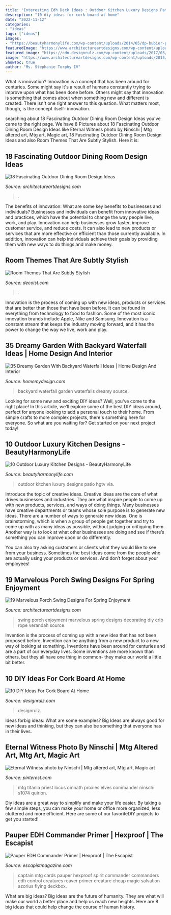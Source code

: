 ```yaml
---
title: "Interesting Edh Deck Ideas : Outdoor Kitchen Luxury Designs Patio Hgtv Via"
description: "10 diy ideas for cork board at home"
date: "2022-11-12"
categories:
- "ideas"
tags: ["ideas"]
images:
- "https://beautyharmonylife.com/wp-content/uploads/2014/05/dp-bubier-patio_s4x3-800x599.jpg"
featuredImage: "https://www.architectureartdesigns.com/wp-content/uploads/2015/04/18.jpeg"
featured_image: "https://cdn.designrulz.com/wp-content/uploads/2017/03/cork-board-designrulz-1.jpg"
image: "https://www.architectureartdesigns.com/wp-content/uploads/2015/04/18.jpeg"
ShowToc: true
author: "Ms. Stephanie Torphy IV"
---
```



What is innovation?
Innovation is a concept that has been around for centuries. Some might say it's a result of humans constantly trying to improve upon what has been done before. Others might say that innovation is something that comes about when something new and different is created. There isn't one right answer to this question. What matters most, though, is the concept itself- innovation.

	

		
searching about 18 Fascinating Outdoor Dining Room Design Ideas you've came to the right page. We have 8 Pictures about 18 Fascinating Outdoor Dining Room Design Ideas like Eternal Witness photo by Ninschi | Mtg altered art, Mtg art, Magic art, 18 Fascinating Outdoor Dining Room Design Ideas and also Room Themes That Are Subtly Stylish. Here it is:
		
    
## 18 Fascinating Outdoor Dining Room Design Ideas

<img loading=lazy src="https://www.architectureartdesigns.com/wp-content/uploads/2015/04/18.jpeg" onerror="this.onerror=null;this.src='https://tse1.mm.bing.net/th?id=OIP.cJpCwJAuTfPv9zKPhugsVQHaFr&amp;pid=15.1';" alt="18 Fascinating Outdoor Dining Room Design Ideas">

_Source: architectureartdesigns.com_

>. 

	

The benefits of innovation: What are some key benefits to businesses and individuals?
Businesses and individuals can benefit from innovative ideas and practices, which have the potential to change the way people live, work, and play. Innovation can help businesses grow faster, improve customer service, and reduce costs. It can also lead to new products or services that are more effective or efficient than those currently available. In addition, innovation can help individuals achieve their goals by providing them with new ways to do things and make money.

    
## Room Themes That Are Subtly Stylish

<img loading=lazy src="https://cdn.decoist.com/wp-content/uploads/2013/01/Modern-sporty-bedroom.jpg" onerror="this.onerror=null;this.src='https://tse2.mm.bing.net/th?id=OIP.dWUtg5CrsCDxWIveU870zwHaFE&amp;pid=15.1';" alt="Room Themes That Are Subtly Stylish">

_Source: decoist.com_

>. 

	

Innovation is the process of coming up with new ideas, products or services that are better than those that have been before. It can be found in everything from technology to food to fashion. Some of the most iconic innovation brands include Apple, Nike and Samsung. Innovation is a constant stream that keeps the industry moving forward, and it has the power to change the way we live, work and play.

    
## 35 Dreamy Garden With Backyard Waterfall Ideas | Home Design And Interior

<img loading=lazy src="http://homemydesign.com/wp-content/uploads/2015/08/backyard-waterfalls.jpg" onerror="this.onerror=null;this.src='https://tse1.mm.bing.net/th?id=OIP.dFwXKkyLDFLkpoA9HlP0kQHaK0&amp;pid=15.1';" alt="35 Dreamy Garden With Backyard Waterfall Ideas | Home Design And Interior">

_Source: homemydesign.com_

>backyard waterfall garden waterfalls dreamy source. 

	

Looking for some new and exciting DIY ideas? Well, you've come to the right place! In this article, we'll explore some of the best DIY ideas around, perfect for anyone looking to add a personal touch to their home. From simple crafts to more complex projects, there's something here for everyone. So what are you waiting for? Get started on your next project today!

    
## 10 Outdoor Luxury Kitchen Designs - BeautyHarmonyLife

<img loading=lazy src="https://beautyharmonylife.com/wp-content/uploads/2014/05/dp-bubier-patio_s4x3-800x599.jpg" onerror="this.onerror=null;this.src='https://tse3.mm.bing.net/th?id=OIP.isTMn--YsrKFf43oxJjRtAHaFi&amp;pid=15.1';" alt="10 Outdoor Luxury Kitchen Designs - BeautyHarmonyLife">

_Source: beautyharmonylife.com_

>outdoor kitchen luxury designs patio hgtv via. 

	

Introduce the topic of creative ideas.
Creative ideas are the core of what drives businesses and industries. They are what inspire people to come up with new products, services, and ways of doing things. Many businesses have creative departments or teams whose sole purpose is to generate new ideas.
There are a number of ways to generate new ideas. One is brainstorming, which is when a group of people get together and try to come up with as many ideas as possible, without judging or critiquing them. Another way is to look at what other businesses are doing and see if there’s something you can improve upon or do differently.

You can also try asking customers or clients what they would like to see from your business. Sometimes the best ideas come from the people who are actually using your products or services. And don’t forget about your employees!

    
## 19 Marvelous Porch Swing Designs For Spring Enjoyment

<img loading=lazy src="http://www.architectureartdesigns.com/wp-content/uploads/2017/03/10-1.jpg" onerror="this.onerror=null;this.src='https://tse1.mm.bing.net/th?id=OIP.QTm9Ns4kL6ONuOe3CaE24AHaJ4&amp;pid=15.1';" alt="19 Marvelous Porch Swing Designs For Spring Enjoyment">

_Source: architectureartdesigns.com_

>swing porch enjoyment marvelous spring designs decorating diy crib rope verandah source. 

	

Invention is the process of coming up with a new idea that has not been proposed before. Invention can be anything from a new product to a new way of looking at something. Inventions have been around for centuries and are a part of our everyday lives. Some inventions are more known than others, but they all have one thing in common- they make our world a little bit better.

    
## 10 DIY Ideas For Cork Board At Home

<img loading=lazy src="https://cdn.designrulz.com/wp-content/uploads/2017/03/cork-board-designrulz-1.jpg" onerror="this.onerror=null;this.src='https://tse4.mm.bing.net/th?id=OIP.l8wli7I8K-ZM8xL_FWq4WQHaKE&amp;pid=15.1';" alt="10 DIY Ideas For Cork Board At Home">

_Source: designrulz.com_

>designrulz. 

	

Ideas forbig ideas: What are some examples?
Big Ideas are always good for new ideas and thinking, but they can also be something that everyone has in their lives.

    
## Eternal Witness Photo By Ninschi | Mtg Altered Art, Mtg Art, Magic Art

<img loading=lazy src="https://i.pinimg.com/736x/7e/bb/86/7ebb86c658a0ce4e76b7c64ea2a5ef54.jpg" onerror="this.onerror=null;this.src='https://tse4.mm.bing.net/th?id=OIP.p-ylJXoHKrKBvBq5huYzOQHaKW&amp;pid=15.1';" alt="Eternal Witness photo by Ninschi | Mtg altered art, Mtg art, Magic art">

_Source: pinterest.com_

>mtg titania priest locus omnath proxies elves commander ninschi s1074 quirion. 

	

Diy ideas are a great way to simplify and make your life easier. By taking a few simple steps, you can make your home or office more organized, less cluttered and more efficient. Here are some of our favoriteDIY projects to get you started!

    
## Pauper EDH Commander Primer | Hexproof | The Escapist

<img loading=lazy src="https://cdn.escapistmagazine.com/media/global/images/library/deriv/1289/1289435.jpg" onerror="this.onerror=null;this.src='https://tse3.mm.bing.net/th?id=OIP.rAasheYIHhmylasDL9XmhgAAAA&amp;pid=15.1';" alt="Pauper EDH Commander Primer | Hexproof | The Escapist">

_Source: escapistmagazine.com_

>captain mtg cards pauper hexproof spirit commander commanders edh control creatures reaver primer creature cheap magic salvation azorius flying deckbox. 

	

What are big ideas?
Big ideas are the future of humanity. They are what will make our world a better place and help us reach new heights. Here are 8 big ideas that could help change the course of human history.

